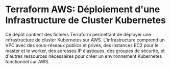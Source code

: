 # Terraform AWS: Déploiement d'une Infrastructure de Cluster Kubernetes

Ce dépôt contient des fichiers Terraform permettant de déployer une infrastructure de cluster Kubernetes sur AWS. L'infrastructure comprend un VPC avec des sous-réseaux publics et privés,
des instances EC2 pour le master et le worker, des adresses IP élastiques, des groupes de sécurité, et d'autres ressources nécessaires pour créer un environnement Kubernetes fonctionnel sur AWS.
